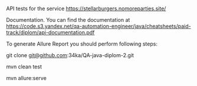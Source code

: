 API tests for the service https://stellarburgers.nomoreparties.site/

Documentation. You can find the documentation at https://code.s3.yandex.net/qa-automation-engineer/java/cheatsheets/paid-track/diplom/api-documentation.pdf


To generate Allure Report you should perform following steps:

git clone git@github.com:34ka/QA-java-diplom-2.git

mvn clean test

mvn allure:serve
